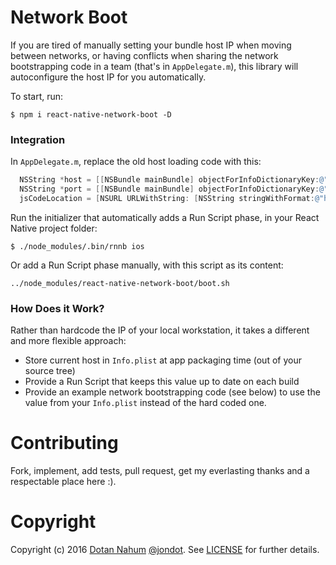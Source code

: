 # Network Boot

If you are tired of manually setting your bundle host IP when moving between networks, or having conflicts when sharing the network bootstrapping code in a team (that's in `AppDelegate.m`), this library will autoconfigure the host IP for you automatically.


To start, run:

```
$ npm i react-native-network-boot -D
```


### Integration

In `AppDelegate.m`, replace the old host loading code with this:

```objective-c
  NSString *host = [[NSBundle mainBundle] objectForInfoDictionaryKey:@"RNHost"];
  NSString *port = [[NSBundle mainBundle] objectForInfoDictionaryKey:@"RNPort"];
  jsCodeLocation = [NSURL URLWithString: [NSString stringWithFormat:@"http://%@:%@/index.bundle?platform=ios&dev=true", host, port]];
```

Run the initializer that automatically adds a Run Script phase, in your React Native project folder:

```
$ ./node_modules/.bin/rnnb ios
```

Or add a Run Script phase manually, with this script as its content:

```
../node_modules/react-native-network-boot/boot.sh
```

### How Does it Work?

Rather than hardcode the IP of your local workstation, it takes a different and more flexible approach:

* Store current host in `Info.plist` at app packaging time (out of your source tree)
* Provide a Run Script that keeps this value up to date on each build
* Provide an example network bootstrapping code (see below) to use the value from your `Info.plist` instead of the hard coded one.



# Contributing

Fork, implement, add tests, pull request, get my everlasting thanks and a respectable place here :).

# Copyright

Copyright (c) 2016 [Dotan Nahum](http://gplus.to/dotan) [@jondot](http://twitter.com/jondot). See [LICENSE](LICENSE.txt) for further details.
